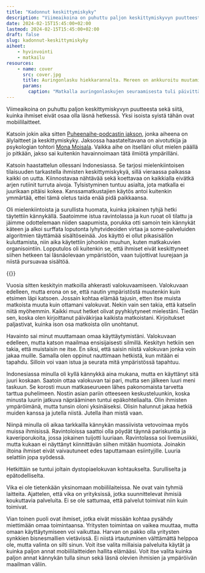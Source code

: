```yaml
---
title: "Kadonnut keskittymiskyky"
description: "Viimeaikoina on puhuttu paljon keskittymiskyvyn puutteesta sekä siitä, kuinka ihmiset eivät osaa olla läsnä hetkessä. Yksi isoista syistä tähän ovat mobiililaitteet."
date: 2024-02-15T15:45:00+02:00
lastmod: 2024-02-15T15:45:00+02:00
draft: false
slug: kadonnut-keskittymiskyky
aiheet:
    - hyvinvointi
    - matkailu
resources:
    - name: cover
      src: cover.jpg
      title: Auringonlasku hiekkarannalta. Mereen on ankkuroitu muutamia veneitä
      params:
        caption: "Matkalla auringonlaskujen seuraamisesta tuli päivittäinen tapa. Rannalla näki, kuinka ihmiset ottivat kuvan auringonlaskusta ja istuivat sen jälkeen loppuajan luurejaan tuijottaen."
---
```


Viimeaikoina on puhuttu paljon keskittymiskyvyn puutteesta sekä siitä, kuinka ihmiset eivät osaa olla läsnä hetkessä. Yksi isoista syistä tähän ovat mobiililaitteet.

<!--more-->
 
Katsoin jokin aika sitten [Puheenaihe-podcastin jakson](https://www.youtube.com/watch?v=NLSwvom_XyM), jonka aiheena on älylaitteet ja keskittymiskyky. Jaksossa haastateltavana on aivotutkija ja psykologian tohtori [Mona Moisala](https://www.monamoisala.com/). Vaikka aihe on itselläni ollut mielen päällä jo pitkään, jakso sai kuitenkin havainnoimaan tätä ilmiötä ympärilläni.
 
Katsoin haastattelun ollessani Indonesiassa. Se tarjosi mielenkiintoisen tilaisuuden tarkastella ihmisten keskittymiskykyä, sillä vieraassa paikassa kaikki on uutta. Kiinnostavaa nähtävää sekä koettavaa on kaikkialla eivätkä arjen rutiinit turruta aivoja. Tylsistyminen tuntuu asialta, jota matkalla ei juurikaan pitäisi kokea. Kanssamatkustajien käytös antoi kuitenkin ymmärtää, ettei tämä oletus taida enää pidä paikkaansa.

Oli mielenkiintoista ja surullista huomata, kuinka jokainen tyhjä hetki täytettiin kännykällä. Saatoimme istua ravintolassa ja kun ruoat oli tilattu ja jäimme odottelemaan niiden saapumista, porukka otti samoin tein kännykät käteen ja alkoi surffata loputonta lyhytvideoiden virtaa ja some-palveluiden algoritmien täyttämää sisältöseinää. Jos käyttö ei ollut pikasisällön kuluttamista, niin aika käytettiin johonkin muuhun, kuten matkakuvien organisointiin. Lopputulos oli kuitenkin se, että ihmiset eivät keskittyneet siihen hetkeen tai läsnäolevaan ympäristöön, vaan tuijottivat luurejaan ja niistä pursuavaa sisältöä.

{{<cover>}}

Vuosia sitten keskityin matkoilla ahkerasti valokuvaamiseen. Valokuvaan edelleen, mutta erona on se, että nautin ympäristöstä muutenkin kuin etsimen läpi katsoen. Jossain kohtaa elämää tajusin, etten itse muista matkoista muuta kuin ottamani valokuvat. Nekin vain sen takia, että katselin niitä myöhemmin. Kaikki muut hetket olivat pyyhkiytyneet mielestäni. Tiedän sen, koska olen kirjoittanut päiväkirjaa kaikista matkoistani. Kirjoitukset paljastivat, kuinka ison osa matkoista olin unohtanut.

Havainto sai minut muuttamaan omaa käyttäytymistäni. Valokuvaan edelleen, mutta katson maailmaa ensisijaisesti silmillä. Keskityn hetkiin sen takia, että muistaisin ne itse. En siksi, että saisin niistä valokuvan jonka voin jakaa muille. Samalla olen oppinut nauttimaan hetkistä, kun mitään ei tapahdu. Silloin voi vaan istua ja seurata mitä ympäristössä tapahtuu.
 
Indonesiassa minulla oli kyllä kännykkä aina mukana, mutta en käyttänyt sitä juuri koskaan. Saatoin ottaa valokuvan tai pari, mutta sen jälkeen luuri meni taskuun. Se korosti muun matkaseurueen lähes pakonomaista tarvetta tarttua puhelimeen. Nostin asian pariin otteeseen keskusteluunkin, koska minusta luurin jatkuva näprääminen tuntui epäkohteliaalta. Olin ihmisten ympäröimänä, mutta tunsin oloni yksinäiseksi. Olisin halunnut jakaa hetkiä muiden kanssa ja jutella niistä. Jutella ihan mistä vaan.

Niinpä minulla oli aikaa tarkkailla kännykän massiivista vetovoimaa myös muissa ihmisissä. Ravintoloissa saattoi olla pöydät täynnä pariskuntia ja kaveriporukoita, jossa jokainen tuijotti luuriaan. Ravintolassa soi livemusiikki, mutta kukaan ei näyttänyt kiinnittävän siihen mitään huomiota. Joinakin iltoina ihmiset eivät vaivautuneet edes taputtamaan esiintyjille. Luuria selattiin jopa syödessä.

Hetkittäin se tuntui joltain dystopiaelokuvan kohtaukselta. Surulliselta ja epätodelliselta.
 
Vika ei ole tietenkään yksinomaan mobiililaiteissa. Ne ovat vain tyhmiä laitteita. Ajattelen, että vika on yrityksissä, jotka suunnittelevat ihmisiä koukuttavia palveluita. Ei se ole sattumaa, että palvelut toimivat niin kuin toimivat.

Vian toinen puoli ovat ihmiset, jotka eivät missään kohtaa pysähdy miettimään omaa toimintaansa. Yritysten toimintaa on vaikea muuttaa, mutta omaan käyttäytymiseen voi vaikuttaa. Harvan on pakko olla yritysten synkkien bisnesmallien vietävissä. Ei niistä irtautuminen välttämättä helppoa ole, mutta valinta on silti sinun. Voit itse valita millaisia palveluita käytät ja kuinka paljon annat mobiililaitteiden hallita elämääsi. Voit itse valita kuinka paljon annat kännykän tulla sinun sekä läsnä olevien ihmisien ja ympäröivän maailman väliin.
